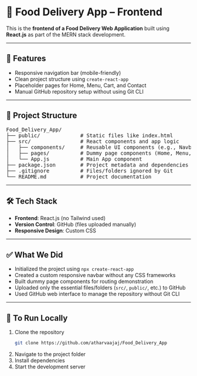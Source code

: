 # 🍔 Food Delivery App – Frontend

This is the **frontend of a Food Delivery Web Application** built using **React.js** as part of the MERN stack development.

---

## 🚀 Features

- Responsive navigation bar (mobile-friendly)
- Clean project structure using `create-react-app`
- Placeholder pages for Home, Menu, Cart, and Contact
- Manual GitHub repository setup without using Git CLI

---

## 📁 Project Structure

<pre>
Food_Delivery_App/
├── public/             # Static files like index.html
├── src/                # React components and app logic
│   ├── components/     # Reusable UI components (e.g., Navbar)
│   ├── pages/          # Dummy page components (Home, Menu, etc.)
│   └── App.js          # Main App component
├── package.json        # Project metadata and dependencies
├── .gitignore          # Files/folders ignored by Git
└── README.md           # Project documentation
</pre>

---

## 🛠️ Tech Stack

- **Frontend**: React.js (no Tailwind used)
- **Version Control**: GitHub (files uploaded manually)
- **Responsive Design**: Custom CSS

---

## ✅ What We Did

- Initialized the project using `npx create-react-app`
- Created a custom responsive navbar without any CSS frameworks
- Built dummy page components for routing demonstration
- Uploaded only the essential files/folders (`src/`, `public/`, etc.) to GitHub
- Used GitHub web interface to manage the repository without Git CLI

---

## 📌 To Run Locally

1. Clone the repository  
   ```bash
   git clone https://github.com/atharvaajaj/Food_Delivery_App
2. Navigate to the project folder
3. Install dependencies
4.  Start the development server  
